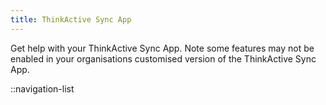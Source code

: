```yaml
---
title: ThinkActive Sync App
---
```


Get help with your ThinkActive Sync App. Note some features may not be enabled in your organisations customised version of the ThinkActive Sync App.

::navigation-list